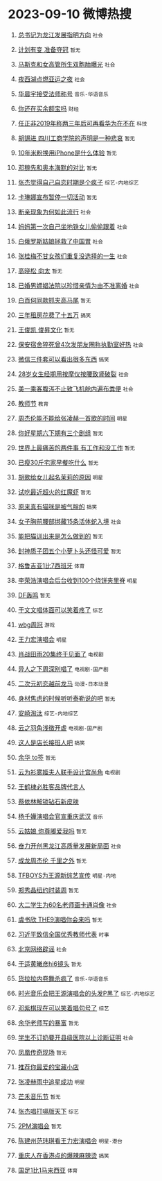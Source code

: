 # 2023-09-10 微博热搜 
1. [总书记为龙江发展指明方向](https://m.weibo.cn/search?containerid=100103type%3D1%26t%3D10%26q%3D%23%E6%80%BB%E4%B9%A6%E8%AE%B0%E4%B8%BA%E9%BE%99%E6%B1%9F%E5%8F%91%E5%B1%95%E6%8C%87%E6%98%8E%E6%96%B9%E5%90%91%23&stream_entry_id=51&isnewpage=1&extparam=seat%3D1%26stream_entry_id%3D51%26c_type%3D51%26dgr%3D0%26filter_type%3Drealtimehot%26cate%3D10103%26pos%3D0%26display_time%3D1694294082%26pre_seqid%3D1694294082096018432152) `社会` 

2. [计划有变 准备夺冠](https://m.weibo.cn/search?containerid=100103type%3D1%26t%3D10%26q%3D%E8%AE%A1%E5%88%92%E6%9C%89%E5%8F%98+%E5%87%86%E5%A4%87%E5%A4%BA%E5%86%A0&stream_entry_id=31&isnewpage=1&extparam=seat%3D1%26flag%3D2%26realpos%3D1%26c_type%3D31%26dgr%3D0%26band_rank%3D1%26cate%3D5001%26filter_type%3Drealtimehot%26stream_entry_id%3D31%26q%3D%25E8%25AE%25A1%25E5%2588%2592%25E6%259C%2589%25E5%258F%2598%2520%25E5%2587%2586%25E5%25A4%2587%25E5%25A4%25BA%25E5%2586%25A0%26pos%3D0%26lcate%3D5001%26display_time%3D1694294082%26pre_seqid%3D1694294082096018432152) `暂无` 

3. [马斯克和女高管所生双胞胎曝光](https://m.weibo.cn/search?containerid=100103type%3D1%26t%3D10%26q%3D%23%E9%A9%AC%E6%96%AF%E5%85%8B%E5%92%8C%E5%A5%B3%E9%AB%98%E7%AE%A1%E6%89%80%E7%94%9F%E5%8F%8C%E8%83%9E%E8%83%8E%E6%9B%9D%E5%85%89%23&stream_entry_id=31&isnewpage=1&extparam=seat%3D1%26flag%3D0%26realpos%3D2%26c_type%3D31%26dgr%3D0%26band_rank%3D2%26cate%3D5001%26filter_type%3Drealtimehot%26stream_entry_id%3D31%26q%3D%2523%25E9%25A9%25AC%25E6%2596%25AF%25E5%2585%258B%25E5%2592%258C%25E5%25A5%25B3%25E9%25AB%2598%25E7%25AE%25A1%25E6%2589%2580%25E7%2594%259F%25E5%258F%258C%25E8%2583%259E%25E8%2583%258E%25E6%259B%259D%25E5%2585%2589%2523%26pos%3D1%26lcate%3D5001%26display_time%3D1694294082%26pre_seqid%3D1694294082096018432152) `社会` 

4. [夜西湖点燃亚运之夜](https://m.weibo.cn/search?containerid=100103type%3D1%26t%3D10%26q%3D%23%E5%A4%9C%E8%A5%BF%E6%B9%96%E7%82%B9%E7%87%83%E4%BA%9A%E8%BF%90%E4%B9%8B%E5%A4%9C%23&stream_entry_id=31&isnewpage=1&extparam=seat%3D1%26flag%3D0%26realpos%3D3%26c_type%3D31%26dgr%3D0%26band_rank%3D3%26cate%3D5001%26filter_type%3Drealtimehot%26stream_entry_id%3D31%26q%3D%2523%25E5%25A4%259C%25E8%25A5%25BF%25E6%25B9%2596%25E7%2582%25B9%25E7%2587%2583%25E4%25BA%259A%25E8%25BF%2590%25E4%25B9%258B%25E5%25A4%259C%2523%26pos%3D2%26lcate%3D5001%26display_time%3D1694294082%26pre_seqid%3D1694294082096018432152) `社会` 

5. [华晨宇接受法师称号](https://m.weibo.cn/search?containerid=100103type%3D1%26t%3D10%26q%3D%23%E5%8D%8E%E6%99%A8%E5%AE%87%E6%8E%A5%E5%8F%97%E6%B3%95%E5%B8%88%E7%A7%B0%E5%8F%B7%23&stream_entry_id=31&isnewpage=1&extparam=seat%3D1%26flag%3D16%26realpos%3D4%26c_type%3D31%26dgr%3D0%26band_rank%3D4%26cate%3D5001%26filter_type%3Drealtimehot%26stream_entry_id%3D31%26q%3D%2523%25E5%258D%258E%25E6%2599%25A8%25E5%25AE%2587%25E6%258E%25A5%25E5%258F%2597%25E6%25B3%2595%25E5%25B8%2588%25E7%25A7%25B0%25E5%258F%25B7%2523%26pos%3D3%26lcate%3D5001%26display_time%3D1694294082%26pre_seqid%3D1694294082096018432152) `音乐-华语音乐` 

6. [你还在买余额宝吗](https://m.weibo.cn/search?containerid=100103type%3D1%26t%3D10%26q%3D%23%E4%BD%A0%E8%BF%98%E5%9C%A8%E4%B9%B0%E4%BD%99%E9%A2%9D%E5%AE%9D%E5%90%97%23&stream_entry_id=31&isnewpage=1&extparam=seat%3D1%26flag%3D0%26realpos%3D5%26c_type%3D31%26dgr%3D0%26band_rank%3D5%26cate%3D5001%26filter_type%3Drealtimehot%26stream_entry_id%3D31%26q%3D%2523%25E4%25BD%25A0%25E8%25BF%2598%25E5%259C%25A8%25E4%25B9%25B0%25E4%25BD%2599%25E9%25A2%259D%25E5%25AE%259D%25E5%2590%2597%2523%26pos%3D4%26lcate%3D5001%26display_time%3D1694294082%26pre_seqid%3D1694294082096018432152) `财经` 

7. [任正非2019年称两三年后可再看华为在不在](https://m.weibo.cn/search?containerid=100103type%3D1%26t%3D10%26q%3D%23%E4%BB%BB%E6%AD%A3%E9%9D%9E2019%E5%B9%B4%E7%A7%B0%E4%B8%A4%E4%B8%89%E5%B9%B4%E5%90%8E%E5%8F%AF%E5%86%8D%E7%9C%8B%E5%8D%8E%E4%B8%BA%E5%9C%A8%E4%B8%8D%E5%9C%A8%23&stream_entry_id=31&isnewpage=1&extparam=seat%3D1%26flag%3D0%26realpos%3D6%26c_type%3D31%26dgr%3D0%26band_rank%3D6%26cate%3D5001%26filter_type%3Drealtimehot%26stream_entry_id%3D31%26q%3D%2523%25E4%25BB%25BB%25E6%25AD%25A3%25E9%259D%259E2019%25E5%25B9%25B4%25E7%25A7%25B0%25E4%25B8%25A4%25E4%25B8%2589%25E5%25B9%25B4%25E5%2590%258E%25E5%258F%25AF%25E5%2586%258D%25E7%259C%258B%25E5%258D%258E%25E4%25B8%25BA%25E5%259C%25A8%25E4%25B8%258D%25E5%259C%25A8%2523%26pos%3D5%26lcate%3D5001%26display_time%3D1694294082%26pre_seqid%3D1694294082096018432152) `科技` 

8. [胡锡进 四川工商学院的声明是一种悲哀](https://m.weibo.cn/search?containerid=100103type%3D1%26t%3D10%26q%3D%E8%83%A1%E9%94%A1%E8%BF%9B+%E5%9B%9B%E5%B7%9D%E5%B7%A5%E5%95%86%E5%AD%A6%E9%99%A2%E7%9A%84%E5%A3%B0%E6%98%8E%E6%98%AF%E4%B8%80%E7%A7%8D%E6%82%B2%E5%93%80&stream_entry_id=31&isnewpage=1&extparam=seat%3D1%26flag%3D0%26realpos%3D7%26c_type%3D31%26dgr%3D0%26band_rank%3D7%26cate%3D5001%26filter_type%3Drealtimehot%26stream_entry_id%3D31%26q%3D%25E8%2583%25A1%25E9%2594%25A1%25E8%25BF%259B%2520%25E5%259B%259B%25E5%25B7%259D%25E5%25B7%25A5%25E5%2595%2586%25E5%25AD%25A6%25E9%2599%25A2%25E7%259A%2584%25E5%25A3%25B0%25E6%2598%258E%25E6%2598%25AF%25E4%25B8%2580%25E7%25A7%258D%25E6%2582%25B2%25E5%2593%2580%26pos%3D6%26lcate%3D5001%26display_time%3D1694294082%26pre_seqid%3D1694294082096018432152) `暂无` 

9. [10年米粉换用iPhone是什么体验](https://m.weibo.cn/search?containerid=100103type%3D1%26t%3D10%26q%3D10%E5%B9%B4%E7%B1%B3%E7%B2%89%E6%8D%A2%E7%94%A8iPhone%E6%98%AF%E4%BB%80%E4%B9%88%E4%BD%93%E9%AA%8C&stream_entry_id=31&isnewpage=1&extparam=seat%3D1%26flag%3D0%26realpos%3D8%26c_type%3D31%26dgr%3D0%26band_rank%3D8%26cate%3D5001%26filter_type%3Drealtimehot%26stream_entry_id%3D31%26q%3D10%25E5%25B9%25B4%25E7%25B1%25B3%25E7%25B2%2589%25E6%258D%25A2%25E7%2594%25A8iPhone%25E6%2598%25AF%25E4%25BB%2580%25E4%25B9%2588%25E4%25BD%2593%25E9%25AA%258C%26pos%3D7%26lcate%3D5001%26display_time%3D1694294082%26pre_seqid%3D1694294082096018432152) `暂无` 

10. [邓稼先和奥本海默的对比](https://m.weibo.cn/search?containerid=100103type%3D1%26t%3D10%26q%3D%E9%82%93%E7%A8%BC%E5%85%88%E5%92%8C%E5%A5%A5%E6%9C%AC%E6%B5%B7%E9%BB%98%E7%9A%84%E5%AF%B9%E6%AF%94&stream_entry_id=31&isnewpage=1&extparam=seat%3D1%26flag%3D0%26realpos%3D9%26c_type%3D31%26dgr%3D0%26band_rank%3D9%26cate%3D5001%26filter_type%3Drealtimehot%26stream_entry_id%3D31%26q%3D%25E9%2582%2593%25E7%25A8%25BC%25E5%2585%2588%25E5%2592%258C%25E5%25A5%25A5%25E6%259C%25AC%25E6%25B5%25B7%25E9%25BB%2598%25E7%259A%2584%25E5%25AF%25B9%25E6%25AF%2594%26pos%3D8%26lcate%3D5001%26display_time%3D1694294082%26pre_seqid%3D1694294082096018432152) `暂无` 

11. [张杰觉得自己自恋时期是个疯子](https://m.weibo.cn/search?containerid=100103type%3D1%26t%3D10%26q%3D%23%E5%BC%A0%E6%9D%B0%E8%A7%89%E5%BE%97%E8%87%AA%E5%B7%B1%E8%87%AA%E6%81%8B%E6%97%B6%E6%9C%9F%E6%98%AF%E4%B8%AA%E7%96%AF%E5%AD%90%23&stream_entry_id=31&isnewpage=1&extparam=seat%3D1%26flag%3D0%26realpos%3D10%26c_type%3D31%26dgr%3D0%26band_rank%3D10%26cate%3D5001%26filter_type%3Drealtimehot%26stream_entry_id%3D31%26q%3D%2523%25E5%25BC%25A0%25E6%259D%25B0%25E8%25A7%2589%25E5%25BE%2597%25E8%2587%25AA%25E5%25B7%25B1%25E8%2587%25AA%25E6%2581%258B%25E6%2597%25B6%25E6%259C%259F%25E6%2598%25AF%25E4%25B8%25AA%25E7%2596%25AF%25E5%25AD%2590%2523%26pos%3D9%26lcate%3D5001%26display_time%3D1694294082%26pre_seqid%3D1694294082096018432152) `综艺-内地综艺` 

12. [卡琳娜宣布暂停一切活动](https://m.weibo.cn/search?containerid=100103type%3D1%26t%3D10%26q%3D%23%E5%8D%A1%E7%90%B3%E5%A8%9C%E5%AE%A3%E5%B8%83%E6%9A%82%E5%81%9C%E4%B8%80%E5%88%87%E6%B4%BB%E5%8A%A8%23&stream_entry_id=31&isnewpage=1&extparam=seat%3D1%26flag%3D0%26realpos%3D11%26c_type%3D31%26dgr%3D0%26band_rank%3D11%26cate%3D5001%26filter_type%3Drealtimehot%26stream_entry_id%3D31%26q%3D%2523%25E5%258D%25A1%25E7%2590%25B3%25E5%25A8%259C%25E5%25AE%25A3%25E5%25B8%2583%25E6%259A%2582%25E5%2581%259C%25E4%25B8%2580%25E5%2588%2587%25E6%25B4%25BB%25E5%258A%25A8%2523%26pos%3D10%26lcate%3D5001%26display_time%3D1694294082%26pre_seqid%3D1694294082096018432152) `暂无` 

13. [断亲现象为何如此流行](https://m.weibo.cn/search?containerid=100103type%3D1%26t%3D10%26q%3D%23%E6%96%AD%E4%BA%B2%E7%8E%B0%E8%B1%A1%E4%B8%BA%E4%BD%95%E5%A6%82%E6%AD%A4%E6%B5%81%E8%A1%8C%23&stream_entry_id=31&isnewpage=1&extparam=seat%3D1%26flag%3D0%26realpos%3D12%26c_type%3D31%26dgr%3D0%26band_rank%3D12%26cate%3D5001%26filter_type%3Drealtimehot%26stream_entry_id%3D31%26q%3D%2523%25E6%2596%25AD%25E4%25BA%25B2%25E7%258E%25B0%25E8%25B1%25A1%25E4%25B8%25BA%25E4%25BD%2595%25E5%25A6%2582%25E6%25AD%25A4%25E6%25B5%2581%25E8%25A1%258C%2523%26pos%3D11%26lcate%3D5001%26display_time%3D1694294082%26pre_seqid%3D1694294082096018432152) `社会` 

14. [妈妈第一次自己坐地铁女儿偷偷跟着](https://m.weibo.cn/search?containerid=100103type%3D1%26t%3D10%26q%3D%23%E5%A6%88%E5%A6%88%E7%AC%AC%E4%B8%80%E6%AC%A1%E8%87%AA%E5%B7%B1%E5%9D%90%E5%9C%B0%E9%93%81%E5%A5%B3%E5%84%BF%E5%81%B7%E5%81%B7%E8%B7%9F%E7%9D%80%23&stream_entry_id=31&isnewpage=1&extparam=seat%3D1%26flag%3D32768%26realpos%3D13%26c_type%3D31%26dgr%3D0%26band_rank%3D13%26cate%3D5001%26filter_type%3Drealtimehot%26stream_entry_id%3D31%26q%3D%2523%25E5%25A6%2588%25E5%25A6%2588%25E7%25AC%25AC%25E4%25B8%2580%25E6%25AC%25A1%25E8%2587%25AA%25E5%25B7%25B1%25E5%259D%2590%25E5%259C%25B0%25E9%2593%2581%25E5%25A5%25B3%25E5%2584%25BF%25E5%2581%25B7%25E5%2581%25B7%25E8%25B7%259F%25E7%259D%2580%2523%26pos%3D12%26lcate%3D5001%26display_time%3D1694294082%26pre_seqid%3D1694294082096018432152) `社会` 

15. [白俄罗斯姑娘拯救了中国胃](https://m.weibo.cn/search?containerid=100103type%3D1%26t%3D10%26q%3D%23%E7%99%BD%E4%BF%84%E7%BD%97%E6%96%AF%E5%A7%91%E5%A8%98%E6%8B%AF%E6%95%91%E4%BA%86%E4%B8%AD%E5%9B%BD%E8%83%83%23&stream_entry_id=31&isnewpage=1&extparam=seat%3D1%26flag%3D32768%26realpos%3D14%26c_type%3D31%26dgr%3D0%26band_rank%3D14%26cate%3D5001%26filter_type%3Drealtimehot%26stream_entry_id%3D31%26q%3D%2523%25E7%2599%25BD%25E4%25BF%2584%25E7%25BD%2597%25E6%2596%25AF%25E5%25A7%2591%25E5%25A8%2598%25E6%258B%25AF%25E6%2595%2591%25E4%25BA%2586%25E4%25B8%25AD%25E5%259B%25BD%25E8%2583%2583%2523%26pos%3D13%26lcate%3D5001%26display_time%3D1694294082%26pre_seqid%3D1694294082096018432152) `社会` 

16. [张桂梅不甘女孩们重复没选择的一生](https://m.weibo.cn/search?containerid=100103type%3D1%26t%3D10%26q%3D%23%E5%BC%A0%E6%A1%82%E6%A2%85%E4%B8%8D%E7%94%98%E5%A5%B3%E5%AD%A9%E4%BB%AC%E9%87%8D%E5%A4%8D%E6%B2%A1%E9%80%89%E6%8B%A9%E7%9A%84%E4%B8%80%E7%94%9F%23&stream_entry_id=31&isnewpage=1&extparam=seat%3D1%26flag%3D0%26realpos%3D15%26c_type%3D31%26dgr%3D0%26band_rank%3D15%26cate%3D5001%26filter_type%3Drealtimehot%26stream_entry_id%3D31%26q%3D%2523%25E5%25BC%25A0%25E6%25A1%2582%25E6%25A2%2585%25E4%25B8%258D%25E7%2594%2598%25E5%25A5%25B3%25E5%25AD%25A9%25E4%25BB%25AC%25E9%2587%258D%25E5%25A4%258D%25E6%25B2%25A1%25E9%2580%2589%25E6%258B%25A9%25E7%259A%2584%25E4%25B8%2580%25E7%2594%259F%2523%26pos%3D14%26lcate%3D5001%26display_time%3D1694294082%26pre_seqid%3D1694294082096018432152) `社会` 

17. [高晓松 向太](https://m.weibo.cn/search?containerid=100103type%3D1%26t%3D10%26q%3D%E9%AB%98%E6%99%93%E6%9D%BE+%E5%90%91%E5%A4%AA&stream_entry_id=31&isnewpage=1&extparam=seat%3D1%26flag%3D0%26realpos%3D16%26c_type%3D31%26dgr%3D0%26band_rank%3D16%26cate%3D5001%26filter_type%3Drealtimehot%26stream_entry_id%3D31%26q%3D%25E9%25AB%2598%25E6%2599%2593%25E6%259D%25BE%2520%25E5%2590%2591%25E5%25A4%25AA%26pos%3D15%26lcate%3D5001%26display_time%3D1694294082%26pre_seqid%3D1694294082096018432152) `暂无` 

18. [已婚男嫖娼法院以珍惜亲情为由不准离婚](https://m.weibo.cn/search?containerid=100103type%3D1%26t%3D10%26q%3D%23%E5%B7%B2%E5%A9%9A%E7%94%B7%E5%AB%96%E5%A8%BC%E6%B3%95%E9%99%A2%E4%BB%A5%E7%8F%8D%E6%83%9C%E4%BA%B2%E6%83%85%E4%B8%BA%E7%94%B1%E4%B8%8D%E5%87%86%E7%A6%BB%E5%A9%9A%23&stream_entry_id=31&isnewpage=1&extparam=seat%3D1%26flag%3D0%26realpos%3D17%26c_type%3D31%26dgr%3D0%26band_rank%3D17%26cate%3D5001%26filter_type%3Drealtimehot%26stream_entry_id%3D31%26q%3D%2523%25E5%25B7%25B2%25E5%25A9%259A%25E7%2594%25B7%25E5%25AB%2596%25E5%25A8%25BC%25E6%25B3%2595%25E9%2599%25A2%25E4%25BB%25A5%25E7%258F%258D%25E6%2583%259C%25E4%25BA%25B2%25E6%2583%2585%25E4%25B8%25BA%25E7%2594%25B1%25E4%25B8%258D%25E5%2587%2586%25E7%25A6%25BB%25E5%25A9%259A%2523%26pos%3D16%26lcate%3D5001%26display_time%3D1694294082%26pre_seqid%3D1694294082096018432152) `社会` 

19. [白百何同款抓夹高马尾](https://m.weibo.cn/search?containerid=100103type%3D1%26t%3D10%26q%3D%E7%99%BD%E7%99%BE%E4%BD%95%E5%90%8C%E6%AC%BE%E6%8A%93%E5%A4%B9%E9%AB%98%E9%A9%AC%E5%B0%BE&stream_entry_id=31&isnewpage=1&extparam=seat%3D1%26flag%3D0%26realpos%3D18%26c_type%3D31%26dgr%3D0%26band_rank%3D18%26cate%3D5001%26filter_type%3Drealtimehot%26stream_entry_id%3D31%26q%3D%25E7%2599%25BD%25E7%2599%25BE%25E4%25BD%2595%25E5%2590%258C%25E6%25AC%25BE%25E6%258A%2593%25E5%25A4%25B9%25E9%25AB%2598%25E9%25A9%25AC%25E5%25B0%25BE%26pos%3D17%26lcate%3D5001%26display_time%3D1694294082%26pre_seqid%3D1694294082096018432152) `暂无` 

20. [三年租房花费了十五万](https://m.weibo.cn/search?containerid=100103type%3D1%26t%3D10%26q%3D%23%E4%B8%89%E5%B9%B4%E7%A7%9F%E6%88%BF%E8%8A%B1%E8%B4%B9%E4%BA%86%E5%8D%81%E4%BA%94%E4%B8%87%23&stream_entry_id=31&isnewpage=1&extparam=seat%3D1%26flag%3D0%26realpos%3D19%26c_type%3D31%26dgr%3D0%26band_rank%3D19%26cate%3D5001%26filter_type%3Drealtimehot%26stream_entry_id%3D31%26q%3D%2523%25E4%25B8%2589%25E5%25B9%25B4%25E7%25A7%259F%25E6%2588%25BF%25E8%258A%25B1%25E8%25B4%25B9%25E4%25BA%2586%25E5%258D%2581%25E4%25BA%2594%25E4%25B8%2587%2523%26pos%3D18%26lcate%3D5001%26display_time%3D1694294082%26pre_seqid%3D1694294082096018432152) `搞笑` 

21. [王俊凯 俊昇文化](https://m.weibo.cn/search?containerid=100103type%3D1%26t%3D10%26q%3D%E7%8E%8B%E4%BF%8A%E5%87%AF+%E4%BF%8A%E6%98%87%E6%96%87%E5%8C%96&stream_entry_id=31&isnewpage=1&extparam=seat%3D1%26flag%3D0%26realpos%3D20%26c_type%3D31%26dgr%3D0%26band_rank%3D20%26cate%3D5001%26filter_type%3Drealtimehot%26stream_entry_id%3D31%26q%3D%25E7%258E%258B%25E4%25BF%258A%25E5%2587%25AF%2520%25E4%25BF%258A%25E6%2598%2587%25E6%2596%2587%25E5%258C%2596%26pos%3D19%26lcate%3D5001%26display_time%3D1694294082%26pre_seqid%3D1694294082096018432152) `暂无` 

22. [保安宿舍猝死曾4次发朋友圈称执勤室好热](https://m.weibo.cn/search?containerid=100103type%3D1%26t%3D10%26q%3D%23%E4%BF%9D%E5%AE%89%E5%AE%BF%E8%88%8D%E7%8C%9D%E6%AD%BB%E6%9B%BE4%E6%AC%A1%E5%8F%91%E6%9C%8B%E5%8F%8B%E5%9C%88%E7%A7%B0%E6%89%A7%E5%8B%A4%E5%AE%A4%E5%A5%BD%E7%83%AD%23&stream_entry_id=31&isnewpage=1&extparam=seat%3D1%26flag%3D0%26realpos%3D21%26c_type%3D31%26dgr%3D0%26band_rank%3D21%26cate%3D5001%26filter_type%3Drealtimehot%26stream_entry_id%3D31%26q%3D%2523%25E4%25BF%259D%25E5%25AE%2589%25E5%25AE%25BF%25E8%2588%258D%25E7%258C%259D%25E6%25AD%25BB%25E6%259B%25BE4%25E6%25AC%25A1%25E5%258F%2591%25E6%259C%258B%25E5%258F%258B%25E5%259C%2588%25E7%25A7%25B0%25E6%2589%25A7%25E5%258B%25A4%25E5%25AE%25A4%25E5%25A5%25BD%25E7%2583%25AD%2523%26pos%3D20%26lcate%3D5001%26display_time%3D1694294082%26pre_seqid%3D1694294082096018432152) `社会` 

23. [微信三件套可以看出很多东西](https://m.weibo.cn/search?containerid=100103type%3D1%26t%3D10%26q%3D%23%E5%BE%AE%E4%BF%A1%E4%B8%89%E4%BB%B6%E5%A5%97%E5%8F%AF%E4%BB%A5%E7%9C%8B%E5%87%BA%E5%BE%88%E5%A4%9A%E4%B8%9C%E8%A5%BF%23&stream_entry_id=31&isnewpage=1&extparam=seat%3D1%26flag%3D0%26realpos%3D22%26c_type%3D31%26dgr%3D0%26band_rank%3D22%26cate%3D5001%26filter_type%3Drealtimehot%26stream_entry_id%3D31%26q%3D%2523%25E5%25BE%25AE%25E4%25BF%25A1%25E4%25B8%2589%25E4%25BB%25B6%25E5%25A5%2597%25E5%258F%25AF%25E4%25BB%25A5%25E7%259C%258B%25E5%2587%25BA%25E5%25BE%2588%25E5%25A4%259A%25E4%25B8%259C%25E8%25A5%25BF%2523%26pos%3D21%26lcate%3D5001%26display_time%3D1694294082%26pre_seqid%3D1694294082096018432152) `搞笑` 

24. [28岁女生经期用按摩仪按腰致肾破裂](https://m.weibo.cn/search?containerid=100103type%3D1%26t%3D10%26q%3D%2328%E5%B2%81%E5%A5%B3%E7%94%9F%E7%BB%8F%E6%9C%9F%E7%94%A8%E6%8C%89%E6%91%A9%E4%BB%AA%E6%8C%89%E8%85%B0%E8%87%B4%E8%82%BE%E7%A0%B4%E8%A3%82%23&stream_entry_id=31&isnewpage=1&extparam=seat%3D1%26flag%3D0%26realpos%3D23%26c_type%3D31%26dgr%3D0%26band_rank%3D23%26cate%3D5001%26filter_type%3Drealtimehot%26stream_entry_id%3D31%26q%3D%252328%25E5%25B2%2581%25E5%25A5%25B3%25E7%2594%259F%25E7%25BB%258F%25E6%259C%259F%25E7%2594%25A8%25E6%258C%2589%25E6%2591%25A9%25E4%25BB%25AA%25E6%258C%2589%25E8%2585%25B0%25E8%2587%25B4%25E8%2582%25BE%25E7%25A0%25B4%25E8%25A3%2582%2523%26pos%3D22%26lcate%3D5001%26display_time%3D1694294082%26pre_seqid%3D1694294082096018432152) `社会` 

25. [美一乘客腹泻不止致飞机舱内遍布粪便](https://m.weibo.cn/search?containerid=100103type%3D1%26t%3D10%26q%3D%23%E7%BE%8E%E4%B8%80%E4%B9%98%E5%AE%A2%E8%85%B9%E6%B3%BB%E4%B8%8D%E6%AD%A2%E8%87%B4%E9%A3%9E%E6%9C%BA%E8%88%B1%E5%86%85%E9%81%8D%E5%B8%83%E7%B2%AA%E4%BE%BF%23&stream_entry_id=31&isnewpage=1&extparam=seat%3D1%26flag%3D0%26realpos%3D24%26c_type%3D31%26dgr%3D0%26band_rank%3D24%26cate%3D5001%26filter_type%3Drealtimehot%26stream_entry_id%3D31%26q%3D%2523%25E7%25BE%258E%25E4%25B8%2580%25E4%25B9%2598%25E5%25AE%25A2%25E8%2585%25B9%25E6%25B3%25BB%25E4%25B8%258D%25E6%25AD%25A2%25E8%2587%25B4%25E9%25A3%259E%25E6%259C%25BA%25E8%2588%25B1%25E5%2586%2585%25E9%2581%258D%25E5%25B8%2583%25E7%25B2%25AA%25E4%25BE%25BF%2523%26pos%3D23%26lcate%3D5001%26display_time%3D1694294082%26pre_seqid%3D1694294082096018432152) `社会` 

26. [教师节](https://m.weibo.cn/search?containerid=100103type%3D1%26t%3D10%26q%3D%E6%95%99%E5%B8%88%E8%8A%82&stream_entry_id=31&isnewpage=1&extparam=seat%3D1%26flag%3D0%26realpos%3D25%26c_type%3D31%26dgr%3D0%26band_rank%3D25%26cate%3D5001%26filter_type%3Drealtimehot%26stream_entry_id%3D31%26q%3D%25E6%2595%2599%25E5%25B8%2588%25E8%258A%2582%26pos%3D24%26lcate%3D5001%26display_time%3D1694294082%26pre_seqid%3D1694294082096018432152) `教育` 

27. [周杰伦能不能给张凌赫一首歌的时间](https://m.weibo.cn/search?containerid=100103type%3D1%26t%3D10%26q%3D%23%E5%91%A8%E6%9D%B0%E4%BC%A6%E8%83%BD%E4%B8%8D%E8%83%BD%E7%BB%99%E5%BC%A0%E5%87%8C%E8%B5%AB%E4%B8%80%E9%A6%96%E6%AD%8C%E7%9A%84%E6%97%B6%E9%97%B4%23&stream_entry_id=31&isnewpage=1&extparam=seat%3D1%26flag%3D0%26realpos%3D26%26c_type%3D31%26dgr%3D0%26band_rank%3D26%26cate%3D5001%26filter_type%3Drealtimehot%26stream_entry_id%3D31%26q%3D%2523%25E5%2591%25A8%25E6%259D%25B0%25E4%25BC%25A6%25E8%2583%25BD%25E4%25B8%258D%25E8%2583%25BD%25E7%25BB%2599%25E5%25BC%25A0%25E5%2587%258C%25E8%25B5%25AB%25E4%25B8%2580%25E9%25A6%2596%25E6%25AD%258C%25E7%259A%2584%25E6%2597%25B6%25E9%2597%25B4%2523%26pos%3D25%26lcate%3D5001%26display_time%3D1694294082%26pre_seqid%3D1694294082096018432152) `明星` 

28. [你好星期六下期有三个剧组](https://m.weibo.cn/search?containerid=100103type%3D1%26t%3D10%26q%3D%E4%BD%A0%E5%A5%BD%E6%98%9F%E6%9C%9F%E5%85%AD%E4%B8%8B%E6%9C%9F%E6%9C%89%E4%B8%89%E4%B8%AA%E5%89%A7%E7%BB%84&stream_entry_id=31&isnewpage=1&extparam=seat%3D1%26flag%3D0%26realpos%3D27%26c_type%3D31%26dgr%3D0%26band_rank%3D27%26cate%3D5001%26filter_type%3Drealtimehot%26stream_entry_id%3D31%26q%3D%25E4%25BD%25A0%25E5%25A5%25BD%25E6%2598%259F%25E6%259C%259F%25E5%2585%25AD%25E4%25B8%258B%25E6%259C%259F%25E6%259C%2589%25E4%25B8%2589%25E4%25B8%25AA%25E5%2589%25A7%25E7%25BB%2584%26pos%3D26%26lcate%3D5001%26display_time%3D1694294082%26pre_seqid%3D1694294082096018432152) `暂无` 

29. [世界上最痛苦的两件事 有工作和没工作](https://m.weibo.cn/search?containerid=100103type%3D1%26t%3D10%26q%3D%E4%B8%96%E7%95%8C%E4%B8%8A%E6%9C%80%E7%97%9B%E8%8B%A6%E7%9A%84%E4%B8%A4%E4%BB%B6%E4%BA%8B+%E6%9C%89%E5%B7%A5%E4%BD%9C%E5%92%8C%E6%B2%A1%E5%B7%A5%E4%BD%9C&stream_entry_id=31&isnewpage=1&extparam=seat%3D1%26flag%3D0%26realpos%3D28%26c_type%3D31%26dgr%3D0%26band_rank%3D28%26cate%3D5001%26filter_type%3Drealtimehot%26stream_entry_id%3D31%26q%3D%25E4%25B8%2596%25E7%2595%258C%25E4%25B8%258A%25E6%259C%2580%25E7%2597%259B%25E8%258B%25A6%25E7%259A%2584%25E4%25B8%25A4%25E4%25BB%25B6%25E4%25BA%258B%2520%25E6%259C%2589%25E5%25B7%25A5%25E4%25BD%259C%25E5%2592%258C%25E6%25B2%25A1%25E5%25B7%25A5%25E4%25BD%259C%26pos%3D27%26lcate%3D5001%26display_time%3D1694294082%26pre_seqid%3D1694294082096018432152) `暂无` 

30. [已瘦30斤宅家早餐吃什么](https://m.weibo.cn/search?containerid=100103type%3D1%26t%3D10%26q%3D%E5%B7%B2%E7%98%A630%E6%96%A4%E5%AE%85%E5%AE%B6%E6%97%A9%E9%A4%90%E5%90%83%E4%BB%80%E4%B9%88&stream_entry_id=31&isnewpage=1&extparam=seat%3D1%26flag%3D0%26realpos%3D29%26c_type%3D31%26dgr%3D0%26band_rank%3D29%26cate%3D5001%26filter_type%3Drealtimehot%26stream_entry_id%3D31%26q%3D%25E5%25B7%25B2%25E7%2598%25A630%25E6%2596%25A4%25E5%25AE%2585%25E5%25AE%25B6%25E6%2597%25A9%25E9%25A4%2590%25E5%2590%2583%25E4%25BB%2580%25E4%25B9%2588%26pos%3D28%26lcate%3D5001%26display_time%3D1694294082%26pre_seqid%3D1694294082096018432152) `暂无` 

31. [胡歌给女儿起名茉莉的原因](https://m.weibo.cn/search?containerid=100103type%3D1%26t%3D10%26q%3D%23%E8%83%A1%E6%AD%8C%E7%BB%99%E5%A5%B3%E5%84%BF%E8%B5%B7%E5%90%8D%E8%8C%89%E8%8E%89%E7%9A%84%E5%8E%9F%E5%9B%A0%23&stream_entry_id=31&isnewpage=1&extparam=seat%3D1%26flag%3D0%26realpos%3D30%26c_type%3D31%26dgr%3D0%26band_rank%3D30%26cate%3D5001%26filter_type%3Drealtimehot%26stream_entry_id%3D31%26q%3D%2523%25E8%2583%25A1%25E6%25AD%258C%25E7%25BB%2599%25E5%25A5%25B3%25E5%2584%25BF%25E8%25B5%25B7%25E5%2590%258D%25E8%258C%2589%25E8%258E%2589%25E7%259A%2584%25E5%258E%259F%25E5%259B%25A0%2523%26pos%3D29%26lcate%3D5001%26display_time%3D1694294082%26pre_seqid%3D1694294082096018432152) `明星` 

32. [试吃最近超火的红魔虾](https://m.weibo.cn/search?containerid=100103type%3D1%26t%3D10%26q%3D%E8%AF%95%E5%90%83%E6%9C%80%E8%BF%91%E8%B6%85%E7%81%AB%E7%9A%84%E7%BA%A2%E9%AD%94%E8%99%BE&stream_entry_id=31&isnewpage=1&extparam=seat%3D1%26flag%3D0%26realpos%3D31%26c_type%3D31%26dgr%3D0%26band_rank%3D31%26cate%3D5001%26filter_type%3Drealtimehot%26stream_entry_id%3D31%26q%3D%25E8%25AF%2595%25E5%2590%2583%25E6%259C%2580%25E8%25BF%2591%25E8%25B6%2585%25E7%2581%25AB%25E7%259A%2584%25E7%25BA%25A2%25E9%25AD%2594%25E8%2599%25BE%26pos%3D30%26lcate%3D5001%26display_time%3D1694294082%26pre_seqid%3D1694294082096018432152) `暂无` 

33. [原来真有猫咪是被气胖的](https://m.weibo.cn/search?containerid=100103type%3D1%26t%3D10%26q%3D%23%E5%8E%9F%E6%9D%A5%E7%9C%9F%E6%9C%89%E7%8C%AB%E5%92%AA%E6%98%AF%E8%A2%AB%E6%B0%94%E8%83%96%E7%9A%84%23&stream_entry_id=31&isnewpage=1&extparam=seat%3D1%26flag%3D0%26realpos%3D32%26c_type%3D31%26dgr%3D0%26band_rank%3D32%26cate%3D5001%26filter_type%3Drealtimehot%26stream_entry_id%3D31%26q%3D%2523%25E5%258E%259F%25E6%259D%25A5%25E7%259C%259F%25E6%259C%2589%25E7%258C%25AB%25E5%2592%25AA%25E6%2598%25AF%25E8%25A2%25AB%25E6%25B0%2594%25E8%2583%2596%25E7%259A%2584%2523%26pos%3D31%26lcate%3D5001%26display_time%3D1694294082%26pre_seqid%3D1694294082096018432152) `搞笑` 

34. [女子胸前腰部绑藏15条活体蛇入境](https://m.weibo.cn/search?containerid=100103type%3D1%26t%3D10%26q%3D%23%E5%A5%B3%E5%AD%90%E8%83%B8%E5%89%8D%E8%85%B0%E9%83%A8%E7%BB%91%E8%97%8F15%E6%9D%A1%E6%B4%BB%E4%BD%93%E8%9B%87%E5%85%A5%E5%A2%83%23&stream_entry_id=31&isnewpage=1&extparam=seat%3D1%26flag%3D0%26realpos%3D33%26c_type%3D31%26dgr%3D0%26band_rank%3D33%26cate%3D5001%26filter_type%3Drealtimehot%26stream_entry_id%3D31%26q%3D%2523%25E5%25A5%25B3%25E5%25AD%2590%25E8%2583%25B8%25E5%2589%258D%25E8%2585%25B0%25E9%2583%25A8%25E7%25BB%2591%25E8%2597%258F15%25E6%259D%25A1%25E6%25B4%25BB%25E4%25BD%2593%25E8%259B%2587%25E5%2585%25A5%25E5%25A2%2583%2523%26pos%3D32%26lcate%3D5001%26display_time%3D1694294082%26pre_seqid%3D1694294082096018432152) `社会` 

35. [能把猫训出来是怎么做到的](https://m.weibo.cn/search?containerid=100103type%3D1%26t%3D10%26q%3D%E8%83%BD%E6%8A%8A%E7%8C%AB%E8%AE%AD%E5%87%BA%E6%9D%A5%E6%98%AF%E6%80%8E%E4%B9%88%E5%81%9A%E5%88%B0%E7%9A%84&stream_entry_id=31&isnewpage=1&extparam=seat%3D1%26flag%3D0%26realpos%3D34%26c_type%3D31%26dgr%3D0%26band_rank%3D34%26cate%3D5001%26filter_type%3Drealtimehot%26stream_entry_id%3D31%26q%3D%25E8%2583%25BD%25E6%258A%258A%25E7%258C%25AB%25E8%25AE%25AD%25E5%2587%25BA%25E6%259D%25A5%25E6%2598%25AF%25E6%2580%258E%25E4%25B9%2588%25E5%2581%259A%25E5%2588%25B0%25E7%259A%2584%26pos%3D33%26lcate%3D5001%26display_time%3D1694294082%26pre_seqid%3D1694294082096018432152) `暂无` 

36. [封神质子团五个小萝卜头还怪可爱](https://m.weibo.cn/search?containerid=100103type%3D1%26t%3D10%26q%3D%E5%B0%81%E7%A5%9E%E8%B4%A8%E5%AD%90%E5%9B%A2%E4%BA%94%E4%B8%AA%E5%B0%8F%E8%90%9D%E5%8D%9C%E5%A4%B4%E8%BF%98%E6%80%AA%E5%8F%AF%E7%88%B1&stream_entry_id=31&isnewpage=1&extparam=seat%3D1%26flag%3D0%26realpos%3D35%26c_type%3D31%26dgr%3D0%26band_rank%3D35%26cate%3D5001%26filter_type%3Drealtimehot%26stream_entry_id%3D31%26q%3D%25E5%25B0%2581%25E7%25A5%259E%25E8%25B4%25A8%25E5%25AD%2590%25E5%259B%25A2%25E4%25BA%2594%25E4%25B8%25AA%25E5%25B0%258F%25E8%2590%259D%25E5%258D%259C%25E5%25A4%25B4%25E8%25BF%2598%25E6%2580%25AA%25E5%258F%25AF%25E7%2588%25B1%26pos%3D34%26lcate%3D5001%26display_time%3D1694294082%26pre_seqid%3D1694294082096018432152) `暂无` 

37. [格鲁吉亚1比7西班牙](https://m.weibo.cn/search?containerid=100103type%3D1%26t%3D10%26q%3D%23%E6%A0%BC%E9%B2%81%E5%90%89%E4%BA%9A1%E6%AF%947%E8%A5%BF%E7%8F%AD%E7%89%99%23&stream_entry_id=31&isnewpage=1&extparam=seat%3D1%26flag%3D0%26realpos%3D36%26c_type%3D31%26dgr%3D0%26band_rank%3D36%26cate%3D5001%26filter_type%3Drealtimehot%26stream_entry_id%3D31%26q%3D%2523%25E6%25A0%25BC%25E9%25B2%2581%25E5%2590%2589%25E4%25BA%259A1%25E6%25AF%25947%25E8%25A5%25BF%25E7%258F%25AD%25E7%2589%2599%2523%26pos%3D35%26lcate%3D5001%26display_time%3D1694294082%26pre_seqid%3D1694294082096018432152) `体育` 

38. [李荣浩演唱会后台收到100个烧饼夹里脊](https://m.weibo.cn/search?containerid=100103type%3D1%26t%3D10%26q%3D%23%E6%9D%8E%E8%8D%A3%E6%B5%A9%E6%BC%94%E5%94%B1%E4%BC%9A%E5%90%8E%E5%8F%B0%E6%94%B6%E5%88%B0100%E4%B8%AA%E7%83%A7%E9%A5%BC%E5%A4%B9%E9%87%8C%E8%84%8A%23&stream_entry_id=31&isnewpage=1&extparam=seat%3D1%26flag%3D0%26realpos%3D37%26c_type%3D31%26dgr%3D0%26band_rank%3D37%26cate%3D5001%26filter_type%3Drealtimehot%26stream_entry_id%3D31%26q%3D%2523%25E6%259D%258E%25E8%258D%25A3%25E6%25B5%25A9%25E6%25BC%2594%25E5%2594%25B1%25E4%25BC%259A%25E5%2590%258E%25E5%258F%25B0%25E6%2594%25B6%25E5%2588%25B0100%25E4%25B8%25AA%25E7%2583%25A7%25E9%25A5%25BC%25E5%25A4%25B9%25E9%2587%258C%25E8%2584%258A%2523%26pos%3D36%26lcate%3D5001%26display_time%3D1694294082%26pre_seqid%3D1694294082096018432152) `明星` 

39. [DF轰鸣](https://m.weibo.cn/search?containerid=100103type%3D1%26t%3D10%26q%3DDF%E8%BD%B0%E9%B8%A3&stream_entry_id=31&isnewpage=1&extparam=seat%3D1%26flag%3D0%26realpos%3D38%26c_type%3D31%26dgr%3D0%26band_rank%3D38%26cate%3D5001%26filter_type%3Drealtimehot%26stream_entry_id%3D31%26q%3DDF%25E8%25BD%25B0%25E9%25B8%25A3%26pos%3D37%26lcate%3D5001%26display_time%3D1694294082%26pre_seqid%3D1694294082096018432152) `暂无` 

40. [于文文唱体面可以笑着疼了](https://m.weibo.cn/search?containerid=100103type%3D1%26t%3D10%26q%3D%23%E4%BA%8E%E6%96%87%E6%96%87%E5%94%B1%E4%BD%93%E9%9D%A2%E5%8F%AF%E4%BB%A5%E7%AC%91%E7%9D%80%E7%96%BC%E4%BA%86%23&stream_entry_id=31&isnewpage=1&extparam=seat%3D1%26flag%3D1%26realpos%3D39%26c_type%3D31%26dgr%3D0%26band_rank%3D39%26cate%3D5001%26filter_type%3Drealtimehot%26stream_entry_id%3D31%26q%3D%2523%25E4%25BA%258E%25E6%2596%2587%25E6%2596%2587%25E5%2594%25B1%25E4%25BD%2593%25E9%259D%25A2%25E5%258F%25AF%25E4%25BB%25A5%25E7%25AC%2591%25E7%259D%2580%25E7%2596%25BC%25E4%25BA%2586%2523%26pos%3D38%26lcate%3D5001%26display_time%3D1694294082%26pre_seqid%3D1694294082096018432152) `综艺` 

41. [wbg周冠](https://m.weibo.cn/search?containerid=100103type%3D1%26t%3D10%26q%3D%23wbg%E5%91%A8%E5%86%A0%23&stream_entry_id=31&isnewpage=1&extparam=seat%3D1%26flag%3D0%26realpos%3D40%26c_type%3D31%26dgr%3D0%26band_rank%3D40%26cate%3D5001%26filter_type%3Drealtimehot%26stream_entry_id%3D31%26q%3D%2523wbg%25E5%2591%25A8%25E5%2586%25A0%2523%26pos%3D39%26lcate%3D5001%26display_time%3D1694294082%26pre_seqid%3D1694294082096018432152) `游戏` 

42. [王力宏演唱会](https://m.weibo.cn/search?containerid=100103type%3D1%26t%3D10%26q%3D%E7%8E%8B%E5%8A%9B%E5%AE%8F%E6%BC%94%E5%94%B1%E4%BC%9A&stream_entry_id=31&isnewpage=1&extparam=seat%3D1%26flag%3D0%26realpos%3D41%26c_type%3D31%26dgr%3D0%26band_rank%3D41%26cate%3D5001%26filter_type%3Drealtimehot%26stream_entry_id%3D31%26q%3D%25E7%258E%258B%25E5%258A%259B%25E5%25AE%258F%25E6%25BC%2594%25E5%2594%25B1%25E4%25BC%259A%26pos%3D40%26lcate%3D5001%26display_time%3D1694294082%26pre_seqid%3D1694294082096018432152) `明星` 

43. [肖战田雨20集终于见面了](https://m.weibo.cn/search?containerid=100103type%3D1%26t%3D10%26q%3D%23%E8%82%96%E6%88%98%E7%94%B0%E9%9B%A820%E9%9B%86%E7%BB%88%E4%BA%8E%E8%A7%81%E9%9D%A2%E4%BA%86%23&stream_entry_id=31&isnewpage=1&extparam=seat%3D1%26flag%3D0%26realpos%3D42%26c_type%3D31%26dgr%3D0%26band_rank%3D42%26cate%3D5001%26filter_type%3Drealtimehot%26stream_entry_id%3D31%26q%3D%2523%25E8%2582%2596%25E6%2588%2598%25E7%2594%25B0%25E9%259B%25A820%25E9%259B%2586%25E7%25BB%2588%25E4%25BA%258E%25E8%25A7%2581%25E9%259D%25A2%25E4%25BA%2586%2523%26pos%3D41%26lcate%3D5001%26display_time%3D1694294082%26pre_seqid%3D1694294082096018432152) `电视剧` 

44. [异人之下周深别唱了](https://m.weibo.cn/search?containerid=100103type%3D1%26t%3D10%26q%3D%23%E5%BC%82%E4%BA%BA%E4%B9%8B%E4%B8%8B%E5%91%A8%E6%B7%B1%E5%88%AB%E5%94%B1%E4%BA%86%23&stream_entry_id=31&isnewpage=1&extparam=seat%3D1%26flag%3D0%26realpos%3D43%26c_type%3D31%26dgr%3D0%26band_rank%3D43%26cate%3D5001%26filter_type%3Drealtimehot%26stream_entry_id%3D31%26q%3D%2523%25E5%25BC%2582%25E4%25BA%25BA%25E4%25B9%258B%25E4%25B8%258B%25E5%2591%25A8%25E6%25B7%25B1%25E5%2588%25AB%25E5%2594%25B1%25E4%25BA%2586%2523%26pos%3D42%26lcate%3D5001%26display_time%3D1694294082%26pre_seqid%3D1694294082096018432152) `电视剧-国产剧` 

45. [二次元初恋越前龙马](https://m.weibo.cn/search?containerid=100103type%3D1%26t%3D10%26q%3D%23%E4%BA%8C%E6%AC%A1%E5%85%83%E5%88%9D%E6%81%8B%E8%B6%8A%E5%89%8D%E9%BE%99%E9%A9%AC%23&stream_entry_id=31&isnewpage=1&extparam=seat%3D1%26flag%3D0%26realpos%3D44%26c_type%3D31%26dgr%3D0%26band_rank%3D44%26cate%3D5001%26filter_type%3Drealtimehot%26stream_entry_id%3D31%26q%3D%2523%25E4%25BA%258C%25E6%25AC%25A1%25E5%2585%2583%25E5%2588%259D%25E6%2581%258B%25E8%25B6%258A%25E5%2589%258D%25E9%25BE%2599%25E9%25A9%25AC%2523%26pos%3D43%26lcate%3D5001%26display_time%3D1694294082%26pre_seqid%3D1694294082096018432152) `动漫-日本动漫` 

46. [身材焦虑的时候听听泰勒说的吧](https://m.weibo.cn/search?containerid=100103type%3D1%26t%3D10%26q%3D%E8%BA%AB%E6%9D%90%E7%84%A6%E8%99%91%E7%9A%84%E6%97%B6%E5%80%99%E5%90%AC%E5%90%AC%E6%B3%B0%E5%8B%92%E8%AF%B4%E7%9A%84%E5%90%A7&stream_entry_id=31&isnewpage=1&extparam=seat%3D1%26flag%3D0%26realpos%3D45%26c_type%3D31%26dgr%3D0%26band_rank%3D45%26cate%3D5001%26filter_type%3Drealtimehot%26stream_entry_id%3D31%26q%3D%25E8%25BA%25AB%25E6%259D%2590%25E7%2584%25A6%25E8%2599%2591%25E7%259A%2584%25E6%2597%25B6%25E5%2580%2599%25E5%2590%25AC%25E5%2590%25AC%25E6%25B3%25B0%25E5%258B%2592%25E8%25AF%25B4%25E7%259A%2584%25E5%2590%25A7%26pos%3D44%26lcate%3D5001%26display_time%3D1694294082%26pre_seqid%3D1694294082096018432152) `暂无` 

47. [安崎淘汰](https://m.weibo.cn/search?containerid=100103type%3D1%26t%3D10%26q%3D%23%E5%AE%89%E5%B4%8E%E6%B7%98%E6%B1%B0%23&stream_entry_id=31&isnewpage=1&extparam=seat%3D1%26flag%3D0%26realpos%3D46%26c_type%3D31%26dgr%3D0%26band_rank%3D46%26cate%3D5001%26filter_type%3Drealtimehot%26stream_entry_id%3D31%26q%3D%2523%25E5%25AE%2589%25E5%25B4%258E%25E6%25B7%2598%25E6%25B1%25B0%2523%26pos%3D45%26lcate%3D5001%26display_time%3D1694294082%26pre_seqid%3D1694294082096018432152) `综艺-内地综艺` 

48. [云之羽角浅徵开虐](https://m.weibo.cn/search?containerid=100103type%3D1%26t%3D10%26q%3D%23%E4%BA%91%E4%B9%8B%E7%BE%BD%E8%A7%92%E6%B5%85%E5%BE%B5%E5%BC%80%E8%99%90%23&stream_entry_id=31&isnewpage=1&extparam=seat%3D1%26flag%3D0%26realpos%3D47%26c_type%3D31%26dgr%3D0%26band_rank%3D47%26cate%3D5001%26filter_type%3Drealtimehot%26stream_entry_id%3D31%26q%3D%2523%25E4%25BA%2591%25E4%25B9%258B%25E7%25BE%25BD%25E8%25A7%2592%25E6%25B5%2585%25E5%25BE%25B5%25E5%25BC%2580%25E8%2599%2590%2523%26pos%3D46%26lcate%3D5001%26display_time%3D1694294082%26pre_seqid%3D1694294082096018432152) `电视剧-国产剧` 

49. [这人是店长接班人吧](https://m.weibo.cn/search?containerid=100103type%3D1%26t%3D10%26q%3D%23%E8%BF%99%E4%BA%BA%E6%98%AF%E5%BA%97%E9%95%BF%E6%8E%A5%E7%8F%AD%E4%BA%BA%E5%90%A7%23&stream_entry_id=31&isnewpage=1&extparam=seat%3D1%26flag%3D1%26realpos%3D48%26c_type%3D31%26dgr%3D0%26band_rank%3D48%26cate%3D5001%26filter_type%3Drealtimehot%26stream_entry_id%3D31%26q%3D%2523%25E8%25BF%2599%25E4%25BA%25BA%25E6%2598%25AF%25E5%25BA%2597%25E9%2595%25BF%25E6%258E%25A5%25E7%258F%25AD%25E4%25BA%25BA%25E5%2590%25A7%2523%26pos%3D47%26lcate%3D5001%26display_time%3D1694294082%26pre_seqid%3D1694294082096018432152) `搞笑` 

50. [余华 to签](https://m.weibo.cn/search?containerid=100103type%3D1%26t%3D10%26q%3D%E4%BD%99%E5%8D%8E+to%E7%AD%BE&stream_entry_id=31&isnewpage=1&extparam=seat%3D1%26flag%3D0%26realpos%3D49%26c_type%3D31%26dgr%3D0%26band_rank%3D49%26cate%3D5001%26filter_type%3Drealtimehot%26stream_entry_id%3D31%26q%3D%25E4%25BD%2599%25E5%258D%258E%2520to%25E7%25AD%25BE%26pos%3D48%26lcate%3D5001%26display_time%3D1694294082%26pre_seqid%3D1694294082096018432152) `暂无` 

51. [云为衫雾姬夫人联手设计宫尚角](https://m.weibo.cn/search?containerid=100103type%3D1%26t%3D10%26q%3D%23%E4%BA%91%E4%B8%BA%E8%A1%AB%E9%9B%BE%E5%A7%AC%E5%A4%AB%E4%BA%BA%E8%81%94%E6%89%8B%E8%AE%BE%E8%AE%A1%E5%AE%AB%E5%B0%9A%E8%A7%92%23&stream_entry_id=31&isnewpage=1&extparam=seat%3D1%26flag%3D0%26realpos%3D50%26c_type%3D31%26dgr%3D0%26band_rank%3D50%26cate%3D5001%26filter_type%3Drealtimehot%26stream_entry_id%3D31%26q%3D%2523%25E4%25BA%2591%25E4%25B8%25BA%25E8%25A1%25AB%25E9%259B%25BE%25E5%25A7%25AC%25E5%25A4%25AB%25E4%25BA%25BA%25E8%2581%2594%25E6%2589%258B%25E8%25AE%25BE%25E8%25AE%25A1%25E5%25AE%25AB%25E5%25B0%259A%25E8%25A7%2592%2523%26pos%3D49%26lcate%3D5001%26display_time%3D1694294082%26pre_seqid%3D1694294082096018432152) `电视剧` 

52. [王鹤棣必胜客品牌代言人](https://m.weibo.cn/search?containerid=100103type%3D1%26t%3D10%26q%3D%23%E7%8E%8B%E9%B9%A4%E6%A3%A3%E5%BF%85%E8%83%9C%E5%AE%A2%E5%93%81%E7%89%8C%E4%BB%A3%E8%A8%80%E4%BA%BA%23&stream_entry_id=31&isnewpage=1&extparam=seat%3D1%26adid%3D202526%26band_rank%3D4%26c_type%3D31%26dgr%3D0%26cate%3D5001%26stream_entry_id%3D31%26filter_type%3Drealtimehot%26lcate%3D5001%26topic_ad%3D1%26pos%3D3%26q%3D%2523%25E7%258E%258B%25E9%25B9%25A4%25E6%25A3%25A3%25E5%25BF%2585%25E8%2583%259C%25E5%25AE%25A2%25E5%2593%2581%25E7%2589%258C%25E4%25BB%25A3%25E8%25A8%2580%25E4%25BA%25BA%2523%26is_ad_pos%3D1%26display_time%3D1694290658%26pre_seqid%3D1694290658688027370144)  

53. [蔡依林解锁钻石新皮肤](https://m.weibo.cn/search?containerid=100103type%3D1%26t%3D10%26q%3D%23%E8%94%A1%E4%BE%9D%E6%9E%97%E8%A7%A3%E9%94%81%E9%92%BB%E7%9F%B3%E6%96%B0%E7%9A%AE%E8%82%A4%23&stream_entry_id=31&isnewpage=1&extparam=seat%3D1%26flag%3D0%26band_rank%3D47%26c_type%3D31%26dgr%3D0%26filter_type%3Drealtimehot%26cate%3D5001%26stream_entry_id%3D31%26q%3D%2523%25E8%2594%25A1%25E4%25BE%259D%25E6%259E%2597%25E8%25A7%25A3%25E9%2594%2581%25E9%2592%25BB%25E7%259F%25B3%25E6%2596%25B0%25E7%259A%25AE%25E8%2582%25A4%2523%26realpos%3D47%26pos%3D47%26lcate%3D5001%26display_time%3D1694290658%26pre_seqid%3D1694290658688027370144)  

54. [杨千嬅演唱会官宣重庆武汉](https://m.weibo.cn/search?containerid=100103type%3D1%26t%3D10%26q%3D%23%E6%9D%A8%E5%8D%83%E5%AC%85%E6%BC%94%E5%94%B1%E4%BC%9A%E5%AE%98%E5%AE%A3%E9%87%8D%E5%BA%86%E6%AD%A6%E6%B1%89%23&stream_entry_id=31&isnewpage=1&extparam=seat%3D1%26flag%3D0%26band_rank%3D48%26c_type%3D31%26dgr%3D0%26filter_type%3Drealtimehot%26cate%3D5001%26stream_entry_id%3D31%26q%3D%2523%25E6%259D%25A8%25E5%258D%2583%25E5%25AC%2585%25E6%25BC%2594%25E5%2594%25B1%25E4%25BC%259A%25E5%25AE%2598%25E5%25AE%25A3%25E9%2587%258D%25E5%25BA%2586%25E6%25AD%25A6%25E6%25B1%2589%2523%26realpos%3D48%26pos%3D48%26lcate%3D5001%26display_time%3D1694290658%26pre_seqid%3D1694290658688027370144) `音乐` 

55. [云姑娘 你尊嘟爱我吗](https://m.weibo.cn/search?containerid=100103type%3D1%26t%3D10%26q%3D%E4%BA%91%E5%A7%91%E5%A8%98+%E4%BD%A0%E5%B0%8A%E5%98%9F%E7%88%B1%E6%88%91%E5%90%97&stream_entry_id=31&isnewpage=1&extparam=seat%3D1%26flag%3D0%26band_rank%3D50%26c_type%3D31%26dgr%3D0%26filter_type%3Drealtimehot%26cate%3D5001%26stream_entry_id%3D31%26q%3D%25E4%25BA%2591%25E5%25A7%2591%25E5%25A8%2598%2520%25E4%25BD%25A0%25E5%25B0%258A%25E5%2598%259F%25E7%2588%25B1%25E6%2588%2591%25E5%2590%2597%26realpos%3D50%26pos%3D50%26lcate%3D5001%26display_time%3D1694290658%26pre_seqid%3D1694290658688027370144) `暂无` 

56. [奋力开创黑龙江高质量发展新局面](https://m.weibo.cn/search?containerid=100103type%3D1%26t%3D10%26q%3D%23%E5%A5%8B%E5%8A%9B%E5%BC%80%E5%88%9B%E9%BB%91%E9%BE%99%E6%B1%9F%E9%AB%98%E8%B4%A8%E9%87%8F%E5%8F%91%E5%B1%95%E6%96%B0%E5%B1%80%E9%9D%A2%23&stream_entry_id=51&isnewpage=1&extparam=seat%3D1%26stream_entry_id%3D51%26c_type%3D51%26dgr%3D0%26filter_type%3Drealtimehot%26cate%3D10103%26pos%3D0%26display_time%3D1694286894%26pre_seqid%3D1694286894826013073105) `社会` 

57. [成龙周杰伦 千里之外](https://m.weibo.cn/search?containerid=100103type%3D1%26t%3D10%26q%3D%E6%88%90%E9%BE%99%E5%91%A8%E6%9D%B0%E4%BC%A6+%E5%8D%83%E9%87%8C%E4%B9%8B%E5%A4%96&stream_entry_id=31&isnewpage=1&extparam=seat%3D1%26flag%3D0%26stream_entry_id%3D31%26c_type%3D31%26band_rank%3D40%26cate%3D5001%26dgr%3D0%26lcate%3D5001%26pos%3D39%26realpos%3D40%26q%3D%25E6%2588%2590%25E9%25BE%2599%25E5%2591%25A8%25E6%259D%25B0%25E4%25BC%25A6%2520%25E5%258D%2583%25E9%2587%258C%25E4%25B9%258B%25E5%25A4%2596%26filter_type%3Drealtimehot%26display_time%3D1694286894%26pre_seqid%3D1694286894826013073105) `暂无` 

58. [TFBOYS为王源新综艺宣传](https://m.weibo.cn/search?containerid=100103type%3D1%26t%3D10%26q%3D%23TFBOYS%E4%B8%BA%E7%8E%8B%E6%BA%90%E6%96%B0%E7%BB%BC%E8%89%BA%E5%AE%A3%E4%BC%A0%23&stream_entry_id=31&isnewpage=1&extparam=seat%3D1%26flag%3D0%26stream_entry_id%3D31%26c_type%3D31%26band_rank%3D45%26cate%3D5001%26dgr%3D0%26lcate%3D5001%26pos%3D44%26realpos%3D45%26q%3D%2523TFBOYS%25E4%25B8%25BA%25E7%258E%258B%25E6%25BA%2590%25E6%2596%25B0%25E7%25BB%25BC%25E8%2589%25BA%25E5%25AE%25A3%25E4%25BC%25A0%2523%26filter_type%3Drealtimehot%26display_time%3D1694286894%26pre_seqid%3D1694286894826013073105) `明星-内地` 

59. [郑秀晶纽约时装周](https://m.weibo.cn/search?containerid=100103type%3D1%26t%3D10%26q%3D%23%E9%83%91%E7%A7%80%E6%99%B6%E7%BA%BD%E7%BA%A6%E6%97%B6%E8%A3%85%E5%91%A8%23&stream_entry_id=31&isnewpage=1&extparam=seat%3D1%26flag%3D0%26stream_entry_id%3D31%26c_type%3D31%26band_rank%3D48%26cate%3D5001%26dgr%3D0%26lcate%3D5001%26pos%3D47%26realpos%3D48%26q%3D%2523%25E9%2583%2591%25E7%25A7%2580%25E6%2599%25B6%25E7%25BA%25BD%25E7%25BA%25A6%25E6%2597%25B6%25E8%25A3%2585%25E5%2591%25A8%2523%26filter_type%3Drealtimehot%26display_time%3D1694286894%26pre_seqid%3D1694286894826013073105) `暂无` 

60. [大二学生为60名老师画卡通肖像](https://m.weibo.cn/search?containerid=100103type%3D1%26t%3D10%26q%3D%23%E5%A4%A7%E4%BA%8C%E5%AD%A6%E7%94%9F%E4%B8%BA60%E5%90%8D%E8%80%81%E5%B8%88%E7%94%BB%E5%8D%A1%E9%80%9A%E8%82%96%E5%83%8F%23&stream_entry_id=31&isnewpage=1&extparam=seat%3D1%26flag%3D32768%26stream_entry_id%3D31%26c_type%3D31%26band_rank%3D50%26cate%3D5001%26dgr%3D0%26lcate%3D5001%26pos%3D49%26realpos%3D50%26q%3D%2523%25E5%25A4%25A7%25E4%25BA%258C%25E5%25AD%25A6%25E7%2594%259F%25E4%25B8%25BA60%25E5%2590%258D%25E8%2580%2581%25E5%25B8%2588%25E7%2594%25BB%25E5%258D%25A1%25E9%2580%259A%25E8%2582%2596%25E5%2583%258F%2523%26filter_type%3Drealtimehot%26display_time%3D1694286894%26pre_seqid%3D1694286894826013073105) `社会` 

61. [虞书欣 THE9演唱你会来吗](https://m.weibo.cn/search?containerid=100103type%3D1%26t%3D10%26q%3D%E8%99%9E%E4%B9%A6%E6%AC%A3+THE9%E6%BC%94%E5%94%B1%E4%BD%A0%E4%BC%9A%E6%9D%A5%E5%90%97&stream_entry_id=31&isnewpage=1&extparam=seat%3D1%26flag%3D0%26c_type%3D31%26dgr%3D0%26stream_entry_id%3D31%26cate%3D5001%26lcate%3D5001%26realpos%3D50%26filter_type%3Drealtimehot%26pos%3D50%26q%3D%25E8%2599%259E%25E4%25B9%25A6%25E6%25AC%25A3%2520THE9%25E6%25BC%2594%25E5%2594%25B1%25E4%25BD%25A0%25E4%25BC%259A%25E6%259D%25A5%25E5%2590%2597%26band_rank%3D50%26display_time%3D1694286829%26pre_seqid%3D169428682970902358132) `暂无` 

62. [习近平致信全国优秀教师代表](https://m.weibo.cn/search?containerid=100103type%3D1%26t%3D10%26q%3D%23%E4%B9%A0%E8%BF%91%E5%B9%B3%E8%87%B4%E4%BF%A1%E5%85%A8%E5%9B%BD%E4%BC%98%E7%A7%80%E6%95%99%E5%B8%88%E4%BB%A3%E8%A1%A8%23&stream_entry_id=51&isnewpage=1&extparam=seat%3D1%26stream_entry_id%3D51%26filter_type%3Drealtimehot%26c_type%3D51%26dgr%3D0%26pos%3D0%26cate%3D10103%26display_time%3D1694283665%26pre_seqid%3D1694283665690032679235) `时事` 

63. [北京网络辟谣](https://m.weibo.cn/search?containerid=100103type%3D1%26t%3D10%26q%3D%23%E5%8C%97%E4%BA%AC%E7%BD%91%E7%BB%9C%E8%BE%9F%E8%B0%A3%23&stream_entry_id=31&isnewpage=1&extparam=seat%3D1%26adid%3D202707%26filter_type%3Drealtimehot%26stream_entry_id%3D31%26dgr%3D0%26is_ad_pos%3D1%26q%3D%2523%25E5%258C%2597%25E4%25BA%25AC%25E7%25BD%2591%25E7%25BB%259C%25E8%25BE%259F%25E8%25B0%25A3%2523%26band_rank%3D7%26c_type%3D31%26lcate%3D5001%26pos%3D6%26cate%3D5001%26display_time%3D1694283665%26pre_seqid%3D1694283665690032679235) `社会` 

64. [于适黄曦彦hi6镜头](https://m.weibo.cn/search?containerid=100103type%3D1%26t%3D10%26q%3D%23%E4%BA%8E%E9%80%82%E9%BB%84%E6%9B%A6%E5%BD%A6hi6%E9%95%9C%E5%A4%B4%23&stream_entry_id=31&isnewpage=1&extparam=seat%3D1%26flag%3D0%26filter_type%3Drealtimehot%26stream_entry_id%3D31%26dgr%3D0%26cate%3D5001%26band_rank%3D49%26c_type%3D31%26lcate%3D5001%26pos%3D49%26realpos%3D49%26q%3D%2523%25E4%25BA%258E%25E9%2580%2582%25E9%25BB%2584%25E6%259B%25A6%25E5%25BD%25A6hi6%25E9%2595%259C%25E5%25A4%25B4%2523%26display_time%3D1694283665%26pre_seqid%3D1694283665690032679235) `暂无` 

65. [货拉拉内卷舞杀疯了](https://m.weibo.cn/search?containerid=100103type%3D1%26t%3D10%26q%3D%23%E8%B4%A7%E6%8B%89%E6%8B%89%E5%86%85%E5%8D%B7%E8%88%9E%E6%9D%80%E7%96%AF%E4%BA%86%23&stream_entry_id=31&isnewpage=1&extparam=seat%3D1%26adid%3D201556%26dgr%3D0%26band_rank%3D4%26filter_type%3Drealtimehot%26c_type%3D31%26lcate%3D5001%26cate%3D5001%26stream_entry_id%3D31%26is_ad_pos%3D1%26pos%3D3%26topic_ad%3D1%26q%3D%2523%25E8%25B4%25A7%25E6%258B%2589%25E6%258B%2589%25E5%2586%2585%25E5%258D%25B7%25E8%2588%259E%25E6%259D%2580%25E7%2596%25AF%25E4%25BA%2586%2523%26display_time%3D1694279721%26pre_seqid%3D169427972188101209115) `音乐-华语音乐` 

66. [时光音乐会把王源演唱会的头发P黑了](https://m.weibo.cn/search?containerid=100103type%3D1%26t%3D10%26q%3D%23%E6%97%B6%E5%85%89%E9%9F%B3%E4%B9%90%E4%BC%9A%E6%8A%8A%E7%8E%8B%E6%BA%90%E6%BC%94%E5%94%B1%E4%BC%9A%E7%9A%84%E5%A4%B4%E5%8F%91P%E9%BB%91%E4%BA%86%23&stream_entry_id=31&isnewpage=1&extparam=seat%3D1%26flag%3D0%26dgr%3D0%26realpos%3D35%26c_type%3D31%26lcate%3D5001%26pos%3D35%26stream_entry_id%3D31%26cate%3D5001%26filter_type%3Drealtimehot%26q%3D%2523%25E6%2597%25B6%25E5%2585%2589%25E9%259F%25B3%25E4%25B9%2590%25E4%25BC%259A%25E6%258A%258A%25E7%258E%258B%25E6%25BA%2590%25E6%25BC%2594%25E5%2594%25B1%25E4%25BC%259A%25E7%259A%2584%25E5%25A4%25B4%25E5%258F%2591P%25E9%25BB%2591%25E4%25BA%2586%2523%26band_rank%3D35%26display_time%3D1694279721%26pre_seqid%3D169427972188101209115) `综艺-内地综艺` 

67. [邓紫棋现在可以笑着唱句号了](https://m.weibo.cn/search?containerid=100103type%3D1%26t%3D10%26q%3D%23%E9%82%93%E7%B4%AB%E6%A3%8B%E7%8E%B0%E5%9C%A8%E5%8F%AF%E4%BB%A5%E7%AC%91%E7%9D%80%E5%94%B1%E5%8F%A5%E5%8F%B7%E4%BA%86%23&stream_entry_id=31&isnewpage=1&extparam=seat%3D1%26flag%3D0%26dgr%3D0%26realpos%3D43%26c_type%3D31%26lcate%3D5001%26pos%3D43%26stream_entry_id%3D31%26cate%3D5001%26filter_type%3Drealtimehot%26q%3D%2523%25E9%2582%2593%25E7%25B4%25AB%25E6%25A3%258B%25E7%258E%25B0%25E5%259C%25A8%25E5%258F%25AF%25E4%25BB%25A5%25E7%25AC%2591%25E7%259D%2580%25E5%2594%25B1%25E5%258F%25A5%25E5%258F%25B7%25E4%25BA%2586%2523%26band_rank%3D43%26display_time%3D1694279721%26pre_seqid%3D169427972188101209115) `综艺` 

68. [余华老师写的暴富](https://m.weibo.cn/search?containerid=100103type%3D1%26t%3D10%26q%3D%E4%BD%99%E5%8D%8E%E8%80%81%E5%B8%88%E5%86%99%E7%9A%84%E6%9A%B4%E5%AF%8C&stream_entry_id=31&isnewpage=1&extparam=seat%3D1%26flag%3D1%26dgr%3D0%26realpos%3D45%26c_type%3D31%26lcate%3D5001%26pos%3D45%26stream_entry_id%3D31%26cate%3D5001%26filter_type%3Drealtimehot%26q%3D%25E4%25BD%2599%25E5%258D%258E%25E8%2580%2581%25E5%25B8%2588%25E5%2586%2599%25E7%259A%2584%25E6%259A%25B4%25E5%25AF%258C%26band_rank%3D45%26display_time%3D1694279721%26pre_seqid%3D169427972188101209115) `暂无` 

69. [学生不订奶要开县级医院以上诊断证明](https://m.weibo.cn/search?containerid=100103type%3D1%26t%3D10%26q%3D%23%E5%AD%A6%E7%94%9F%E4%B8%8D%E8%AE%A2%E5%A5%B6%E8%A6%81%E5%BC%80%E5%8E%BF%E7%BA%A7%E5%8C%BB%E9%99%A2%E4%BB%A5%E4%B8%8A%E8%AF%8A%E6%96%AD%E8%AF%81%E6%98%8E%23&stream_entry_id=31&isnewpage=1&extparam=seat%3D1%26flag%3D0%26dgr%3D0%26realpos%3D48%26c_type%3D31%26lcate%3D5001%26pos%3D48%26stream_entry_id%3D31%26cate%3D5001%26filter_type%3Drealtimehot%26q%3D%2523%25E5%25AD%25A6%25E7%2594%259F%25E4%25B8%258D%25E8%25AE%25A2%25E5%25A5%25B6%25E8%25A6%2581%25E5%25BC%2580%25E5%258E%25BF%25E7%25BA%25A7%25E5%258C%25BB%25E9%2599%25A2%25E4%25BB%25A5%25E4%25B8%258A%25E8%25AF%258A%25E6%2596%25AD%25E8%25AF%2581%25E6%2598%258E%2523%26band_rank%3D48%26display_time%3D1694279721%26pre_seqid%3D169427972188101209115) `社会` 

70. [凤凰传奇现场](https://m.weibo.cn/search?containerid=100103type%3D1%26t%3D10%26q%3D%E5%87%A4%E5%87%B0%E4%BC%A0%E5%A5%87%E7%8E%B0%E5%9C%BA&stream_entry_id=31&isnewpage=1&extparam=seat%3D1%26flag%3D0%26dgr%3D0%26realpos%3D50%26c_type%3D31%26lcate%3D5001%26pos%3D50%26stream_entry_id%3D31%26cate%3D5001%26filter_type%3Drealtimehot%26q%3D%25E5%2587%25A4%25E5%2587%25B0%25E4%25BC%25A0%25E5%25A5%2587%25E7%258E%25B0%25E5%259C%25BA%26band_rank%3D50%26display_time%3D1694279721%26pre_seqid%3D169427972188101209115) `暂无` 

71. [推荐你最爱的宝藏小店](https://m.weibo.cn/search?containerid=100103type%3D1%26t%3D10%26q%3D%23%E6%8E%A8%E8%8D%90%E4%BD%A0%E6%9C%80%E7%88%B1%E7%9A%84%E5%AE%9D%E8%97%8F%E5%B0%8F%E5%BA%97%23&stream_entry_id=31&isnewpage=1&extparam=seat%3D1%26adid%3D202748%26dgr%3D0%26stream_entry_id%3D31%26is_ad_pos%3D1%26topic_ad%3D1%26filter_type%3Drealtimehot%26q%3D%2523%25E6%258E%25A8%25E8%258D%2590%25E4%25BD%25A0%25E6%259C%2580%25E7%2588%25B1%25E7%259A%2584%25E5%25AE%259D%25E8%2597%258F%25E5%25B0%258F%25E5%25BA%2597%2523%26band_rank%3D7%26c_type%3D31%26lcate%3D5001%26pos%3D6%26cate%3D5001%26display_time%3D1694276508%26pre_seqid%3D1694276508006027386184)  

72. [张凌赫雨中追星成功](https://m.weibo.cn/search?containerid=100103type%3D1%26t%3D10%26q%3D%23%E5%BC%A0%E5%87%8C%E8%B5%AB%E9%9B%A8%E4%B8%AD%E8%BF%BD%E6%98%9F%E6%88%90%E5%8A%9F%23&stream_entry_id=31&isnewpage=1&extparam=seat%3D1%26flag%3D0%26realpos%3D30%26stream_entry_id%3D31%26dgr%3D0%26filter_type%3Drealtimehot%26q%3D%2523%25E5%25BC%25A0%25E5%2587%258C%25E8%25B5%25AB%25E9%259B%25A8%25E4%25B8%25AD%25E8%25BF%25BD%25E6%2598%259F%25E6%2588%2590%25E5%258A%259F%2523%26band_rank%3D30%26c_type%3D31%26lcate%3D5001%26pos%3D30%26cate%3D5001%26display_time%3D1694276508%26pre_seqid%3D1694276508006027386184) `明星` 

73. [芒禾音乐节](https://m.weibo.cn/search?containerid=100103type%3D1%26t%3D10%26q%3D%23%E8%8A%92%E7%A6%BE%E9%9F%B3%E4%B9%90%E8%8A%82%23&stream_entry_id=31&isnewpage=1&extparam=seat%3D1%26flag%3D1%26realpos%3D35%26stream_entry_id%3D31%26dgr%3D0%26filter_type%3Drealtimehot%26q%3D%2523%25E8%258A%2592%25E7%25A6%25BE%25E9%259F%25B3%25E4%25B9%2590%25E8%258A%2582%2523%26band_rank%3D35%26c_type%3D31%26lcate%3D5001%26pos%3D35%26cate%3D5001%26display_time%3D1694276508%26pre_seqid%3D1694276508006027386184) `暂无` 

74. [张杰唱打嗝版天下](https://m.weibo.cn/search?containerid=100103type%3D1%26t%3D10%26q%3D%23%E5%BC%A0%E6%9D%B0%E5%94%B1%E6%89%93%E5%97%9D%E7%89%88%E5%A4%A9%E4%B8%8B%23&stream_entry_id=31&isnewpage=1&extparam=seat%3D1%26flag%3D1%26realpos%3D38%26stream_entry_id%3D31%26dgr%3D0%26filter_type%3Drealtimehot%26q%3D%2523%25E5%25BC%25A0%25E6%259D%25B0%25E5%2594%25B1%25E6%2589%2593%25E5%2597%259D%25E7%2589%2588%25E5%25A4%25A9%25E4%25B8%258B%2523%26band_rank%3D38%26c_type%3D31%26lcate%3D5001%26pos%3D38%26cate%3D5001%26display_time%3D1694276508%26pre_seqid%3D1694276508006027386184) `综艺` 

75. [2PM演唱会](https://m.weibo.cn/search?containerid=100103type%3D1%26t%3D10%26q%3D%232PM%E6%BC%94%E5%94%B1%E4%BC%9A%23&stream_entry_id=31&isnewpage=1&extparam=seat%3D1%26flag%3D1%26realpos%3D42%26stream_entry_id%3D31%26dgr%3D0%26filter_type%3Drealtimehot%26q%3D%25232PM%25E6%25BC%2594%25E5%2594%25B1%25E4%25BC%259A%2523%26band_rank%3D42%26c_type%3D31%26lcate%3D5001%26pos%3D42%26cate%3D5001%26display_time%3D1694276508%26pre_seqid%3D1694276508006027386184) `暂无` 

76. [陈建州范玮琪看王力宏演唱会](https://m.weibo.cn/search?containerid=100103type%3D1%26t%3D10%26q%3D%23%E9%99%88%E5%BB%BA%E5%B7%9E%E8%8C%83%E7%8E%AE%E7%90%AA%E7%9C%8B%E7%8E%8B%E5%8A%9B%E5%AE%8F%E6%BC%94%E5%94%B1%E4%BC%9A%23&stream_entry_id=31&isnewpage=1&extparam=seat%3D1%26flag%3D0%26realpos%3D46%26stream_entry_id%3D31%26dgr%3D0%26filter_type%3Drealtimehot%26q%3D%2523%25E9%2599%2588%25E5%25BB%25BA%25E5%25B7%259E%25E8%258C%2583%25E7%258E%25AE%25E7%2590%25AA%25E7%259C%258B%25E7%258E%258B%25E5%258A%259B%25E5%25AE%258F%25E6%25BC%2594%25E5%2594%25B1%25E4%25BC%259A%2523%26band_rank%3D46%26c_type%3D31%26lcate%3D5001%26pos%3D46%26cate%3D5001%26display_time%3D1694276508%26pre_seqid%3D1694276508006027386184) `明星-港台` 

77. [重庆人在香港点的爆辣麻辣烫](https://m.weibo.cn/search?containerid=100103type%3D1%26t%3D10%26q%3D%23%E9%87%8D%E5%BA%86%E4%BA%BA%E5%9C%A8%E9%A6%99%E6%B8%AF%E7%82%B9%E7%9A%84%E7%88%86%E8%BE%A3%E9%BA%BB%E8%BE%A3%E7%83%AB%23&stream_entry_id=31&isnewpage=1&extparam=seat%3D1%26flag%3D0%26realpos%3D49%26stream_entry_id%3D31%26dgr%3D0%26filter_type%3Drealtimehot%26q%3D%2523%25E9%2587%258D%25E5%25BA%2586%25E4%25BA%25BA%25E5%259C%25A8%25E9%25A6%2599%25E6%25B8%25AF%25E7%2582%25B9%25E7%259A%2584%25E7%2588%2586%25E8%25BE%25A3%25E9%25BA%25BB%25E8%25BE%25A3%25E7%2583%25AB%2523%26band_rank%3D49%26c_type%3D31%26lcate%3D5001%26pos%3D49%26cate%3D5001%26display_time%3D1694276508%26pre_seqid%3D1694276508006027386184) `搞笑` 

78. [国足1比1马来西亚](https://m.weibo.cn/search?containerid=100103type%3D1%26t%3D10%26q%3D%23%E5%9B%BD%E8%B6%B31%E6%AF%941%E9%A9%AC%E6%9D%A5%E8%A5%BF%E4%BA%9A%23&stream_entry_id=31&isnewpage=1&extparam=seat%3D1%26flag%3D0%26realpos%3D50%26stream_entry_id%3D31%26dgr%3D0%26filter_type%3Drealtimehot%26q%3D%2523%25E5%259B%25BD%25E8%25B6%25B31%25E6%25AF%25941%25E9%25A9%25AC%25E6%259D%25A5%25E8%25A5%25BF%25E4%25BA%259A%2523%26band_rank%3D50%26c_type%3D31%26lcate%3D5001%26pos%3D50%26cate%3D5001%26display_time%3D1694276508%26pre_seqid%3D1694276508006027386184) `体育` 
